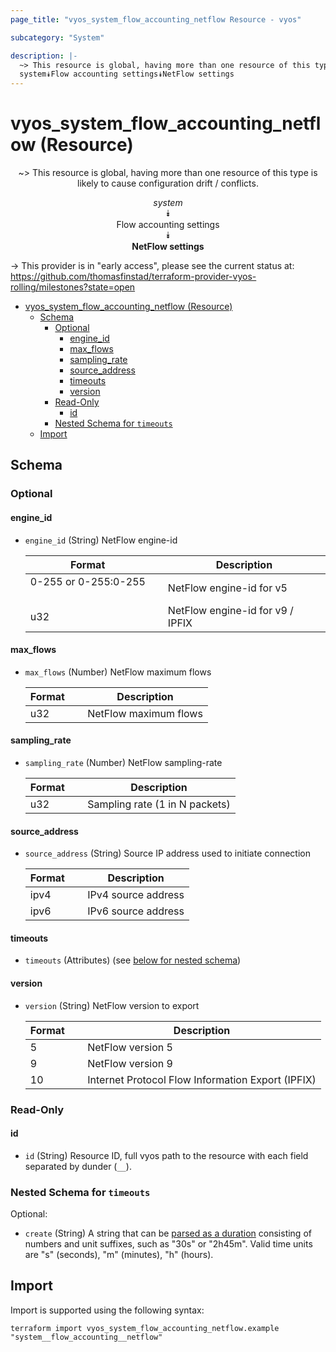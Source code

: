 ```yaml
---
page_title: "vyos_system_flow_accounting_netflow Resource - vyos"

subcategory: "System"

description: |-
  ~> This resource is global, having more than one resource of this type is likely to cause configuration drift / conflicts.
  system⯯Flow accounting settings⯯NetFlow settings
---
```


# vyos_system_flow_accounting_netflow (Resource)
<center>

~> This resource is global, having more than one resource of this type is likely to cause configuration drift / conflicts.

*system*  
⯯  
Flow accounting settings  
⯯  
**NetFlow settings**


</center>

-> This provider is in "early access", please see the current status at: https://github.com/thomasfinstad/terraform-provider-vyos-rolling/milestones?state=open

<!--TOC-->

- [vyos_system_flow_accounting_netflow (Resource)](#vyos_system_flow_accounting_netflow-resource)
  - [Schema](#schema)
    - [Optional](#optional)
      - [engine_id](#engine_id)
      - [max_flows](#max_flows)
      - [sampling_rate](#sampling_rate)
      - [source_address](#source_address)
      - [timeouts](#timeouts)
      - [version](#version)
    - [Read-Only](#read-only)
      - [id](#id)
    - [Nested Schema for `timeouts`](#nested-schema-for-timeouts)
  - [Import](#import)

<!--TOC-->

<!-- schema generated by tfplugindocs -->
## Schema

### Optional

#### engine_id
- `engine_id` (String) NetFlow engine-id

    |  Format                &emsp;|  Description                       |
    |------------------------|------------------------------------|
    |  0-255 or 0-255:0-255  &emsp;|  NetFlow engine-id for v5          |
    |  u32                   &emsp;|  NetFlow engine-id for v9 / IPFIX  |
#### max_flows
- `max_flows` (Number) NetFlow maximum flows

    |  Format  &emsp;|  Description            |
    |----------|-------------------------|
    |  u32     &emsp;|  NetFlow maximum flows  |
#### sampling_rate
- `sampling_rate` (Number) NetFlow sampling-rate

    |  Format  &emsp;|  Description                     |
    |----------|----------------------------------|
    |  u32     &emsp;|  Sampling rate (1 in N packets)  |
#### source_address
- `source_address` (String) Source IP address used to initiate connection

    |  Format  &emsp;|  Description          |
    |----------|-----------------------|
    |  ipv4    &emsp;|  IPv4 source address  |
    |  ipv6    &emsp;|  IPv6 source address  |
#### timeouts
- `timeouts` (Attributes) (see [below for nested schema](#nestedatt--timeouts))
#### version
- `version` (String) NetFlow version to export

    |  Format  &emsp;|  Description                                        |
    |----------|-----------------------------------------------------|
    |  5       &emsp;|  NetFlow version 5                                  |
    |  9       &emsp;|  NetFlow version 9                                  |
    |  10      &emsp;|  Internet Protocol Flow Information Export (IPFIX)  |

### Read-Only

#### id
- `id` (String) Resource ID, full vyos path to the resource with each field separated by dunder (`__`).

<a id="nestedatt--timeouts"></a>
### Nested Schema for `timeouts`

Optional:

- `create` (String) A string that can be [parsed as a duration](https://pkg.go.dev/time#ParseDuration) consisting of numbers and unit suffixes, such as &#34;30s&#34; or &#34;2h45m&#34;. Valid time units are &#34;s&#34; (seconds), &#34;m&#34; (minutes), &#34;h&#34; (hours).

## Import

Import is supported using the following syntax:

```shell
terraform import vyos_system_flow_accounting_netflow.example "system__flow_accounting__netflow"
```
